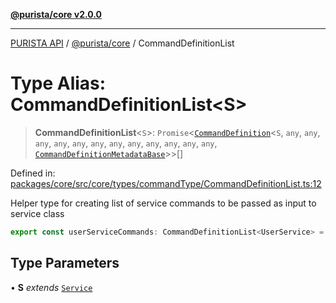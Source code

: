 [**@purista/core v2.0.0**](../README.md)

***

[PURISTA API](../../../packages.md) / [@purista/core](../README.md) / CommandDefinitionList

# Type Alias: CommandDefinitionList\<S\>

> **CommandDefinitionList**\<`S`\>: `Promise`\<[`CommandDefinition`](CommandDefinition.md)\<`S`, `any`, `any`, `any`, `any`, `any`, `any`, `any`, `any`, `any`, `any`, `any`, `any`, [`CommandDefinitionMetadataBase`](CommandDefinitionMetadataBase.md)\>\>[]

Defined in: [packages/core/src/core/types/commandType/CommandDefinitionList.ts:12](https://github.com/puristajs/purista/blob/master/packages/core/src/core/types/commandType/CommandDefinitionList.ts#L12)

Helper type for creating list of service commands to be passed as input to service class

```typescript
export const userServiceCommands: CommandDefinitionList<UserService> = [signUp.getDefinition()]
```

## Type Parameters

• **S** *extends* [`Service`](../classes/Service.md)
